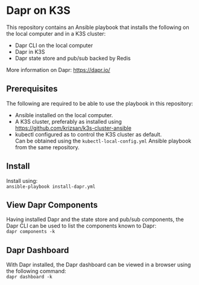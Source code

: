 # Dapr on K3S
This repository contains an Ansible playbook that installs the following on the local computer and in a K3S cluster:<br/>
- Dapr CLI on the local computer
- Dapr in K3S
- Dapr state store and pub/sub backed by Redis

More information on Dapr: https://dapr.io/

## Prerequisites
The following are required to be able to use the playbook in this repository:

- Ansible installed on the local computer.<br/>
- A K3S cluster, preferably as installed using https://github.com/krizsan/k3s-cluster-ansible <br/>
- kubectl configured as to control the K3S cluster as default.
<br/>Can be obtained using the ```kubectl-local-config.yml``` Ansible playbook from the same repository.

## Install
Install using:<br/>
```ansible-playbook install-dapr.yml```

## View Dapr Components
Having installed Dapr and the state store and pub/sub components, the Dapr CLI can be used to list the components known to Dapr:<br/>
```dapr components -k```

## Dapr Dashboard
With Dapr installed, the Dapr dashboard can be viewed in a browser using the following command:<br/>
```dapr dashboard -k```
